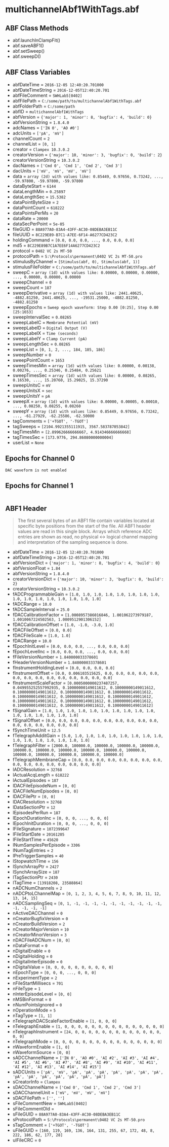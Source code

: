 # multichannelAbf1WithTags.abf

## ABF Class Methods

* abf.launchInClampFit()
* abf.saveABF1()
* abf.setSweep()
* abf.sweepD()

## ABF Class Variables

* abfDateTime = `2016-12-05 12:40:20.701000`
* abfDateTimeString = `2016-12-05T12:40:20.701`
* abfFileComment = `SWHLab5[0402]`
* abfFilePath = `C:/some/path/to/multichannelAbf1WithTags.abf`
* abfFolderPath = `C:/some/path`
* abfID = `multichannelAbf1WithTags`
* abfVersion = `{'major': 1, 'minor': 8, 'bugfix': 4, 'build': 0}`
* abfVersionString = `1.8.4.0`
* adcNames = `['IN 0', 'AO #0']`
* adcUnits = `['pA', 'mV']`
* channelCount = `2`
* channelList = `[0, 1]`
* creator = `Clampex 10.3.0.2`
* creatorVersion = `{'major': 10, 'minor': 3, 'bugfix': 0, 'build': 2}`
* creatorVersionString = `10.3.0.2`
* dacNames = `['Cmd 0', 'Cmd 1', 'Cmd 2', 'Cmd 3']`
* dacUnits = `['mV', 'mV', 'mV', 'mV']`
* data = `array (2d) with values like: 0.85449, 0.97656, 0.73242, ..., -59.97800, -59.97800, -59.97800`
* dataByteStart = `6144`
* dataLengthMin = `0.25897`
* dataLengthSec = `15.5382`
* dataPointByteSize = `2`
* dataPointCount = `618222`
* dataPointsPerMs = `20`
* dataRate = `20000`
* dataSecPerPoint = `5e-05`
* fileGUID = `88A977A0-83A4-43FF-AC30-08DEBA3EB11C`
* fileUUID = `8C229E89-B7C1-A7EE-6F14-A6277CD423C2`
* holdingCommand = `[0.0, 0.0, 0.0, ..., 0.0, 0.0, 0.0]`
* md5 = `8C229E89B7C1A7EE6F14A6277CD423C2`
* protocol = `0402 VC 2s MT-50`
* protocolPath = `S:\Protocols\permanent\0402 VC 2s MT-50.pro`
* stimulusByChannel = `[Stimulus(abf, 0), Stimulus(abf, 1)]`
* stimulusFileFolder = `C:/some/path/to/multichannelAbf1WithTags.abf`
* sweepC = `array (1d) with values like: 0.00000, 0.00000, 0.00000, ..., 0.00000, 0.00000, 0.00000`
* sweepChannel = `0`
* sweepCount = `187`
* sweepDerivative = `array (1d) with values like: 2441.40625, -4882.81250, 2441.40625, ..., -19531.25000, -4882.81250, -4882.81250`
* sweepEpochs = `Sweep epoch waveform: Step 0.00 [0:25], Step 0.00 [25:1653]`
* sweepIntervalSec = `0.08265`
* sweepLabelC = `Membrane Potential (mV)`
* sweepLabelD = `Digital Output (V)`
* sweepLabelX = `Time (seconds)`
* sweepLabelY = `Clamp Current (pA)`
* sweepLengthSec = `0.08265`
* sweepList = `[0, 1, 2, ..., 184, 185, 186]`
* sweepNumber = `0`
* sweepPointCount = `1653`
* sweepTimesMin = `array (1d) with values like: 0.00000, 0.00138, 0.00276, ..., 0.25346, 0.25484, 0.25621`
* sweepTimesSec = `array (1d) with values like: 0.00000, 0.08265, 0.16530, ..., 15.20760, 15.29025, 15.37290`
* sweepUnitsC = `mV`
* sweepUnitsX = `sec`
* sweepUnitsY = `pA`
* sweepX = `array (1d) with values like: 0.00000, 0.00005, 0.00010, ..., 0.08250, 0.08255, 0.08260`
* sweepY = `array (1d) with values like: 0.85449, 0.97656, 0.73242, ..., -61.27929, -62.25586, -62.50000`
* tagComments = `['+TGOT', '-TGOT']`
* tagSweeps = `[2104.9921355111915, 3567.583787053842]`
* tagTimesMin = `[2.899626666666667, 4.914346666666668]`
* tagTimesSec = `[173.9776, 294.86080000000004]`
* userList = `None`

## Epochs for Channel 0


```
DAC waveform is not enabled
```

## Epochs for Channel 1


```

```

## ABF1 Header

> The first several bytes of an ABF1 file contain variables     located at specific byte positions from the start of the file.     All ABF1 header values are read in this single block.     Arrays which reference ADC entries are shown as read, no physical <-> logical     channel mapping and interpretation of the sampling sequence is done. 

* abfDateTime = `2016-12-05 12:40:20.701000`
* abfDateTimeString = `2016-12-05T12:40:20.701`
* abfVersionDict = `{'major': 1, 'minor': 8, 'bugfix': 4, 'build': 0}`
* abfVersionFloat = `1.84`
* abfVersionString = `1.8.4.0`
* creatorVersionDict = `{'major': 10, 'minor': 3, 'bugfix': 0, 'build': 2}`
* creatorVersionString = `10.3.0.2`
* fADCProgrammableGain = `[1.0, 1.0, 1.0, 1.0, 1.0, 1.0, 1.0, 1.0, 1.0, 1.0, 1.0, 1.0, 1.0, 1.0, 1.0, 1.0]`
* fADCRange = `10.0`
* fADCSampleInterval = `25.0`
* fDACCalibrationFactor = `[1.0008957386016846, 1.001062273979187, 1.0010067224502563, 1.0009512901306152]`
* fDACCalibrationOffset = `[1.0, -1.0, -3.0, 1.0]`
* fDACFileOffset = `[0.0, 0.0]`
* fDACFileScale = `[1.0, 1.0]`
* fDACRange = `10.0`
* fEpochInitLevel = `[0.0, 0.0, 0.0, ..., 0.0, 0.0, 0.0]`
* fEpochLevelInc = `[0.0, 0.0, 0.0, ..., 0.0, 0.0, 0.0]`
* fFileVersionNumber = `1.840000033378601`
* fHeaderVersionNumber = `1.840000033378601`
* fInstrumentHoldingLevel = `[0.0, 0.0, 0.0, 0.0]`
* fInstrumentOffset = `[0.0, 0.006103515625, 0.0, 0.0, 0.0, 0.0, 0.0, 0.0, 0.0, 0.0, 0.0, 0.0, 0.0, 0.0, 0.0, 0.0]`
* fInstrumentScaleFactor = `[0.0005000000237487257, 0.049955252557992935, 0.10000000149011612, 0.10000000149011612, 0.10000000149011612, 0.10000000149011612, 0.10000000149011612, 0.10000000149011612, 0.10000000149011612, 0.10000000149011612, 0.10000000149011612, 0.10000000149011612, 0.10000000149011612, 0.10000000149011612, 0.10000000149011612, 0.10000000149011612]`
* fSignalGain = `[1.0, 1.0, 1.0, 1.0, 1.0, 1.0, 1.0, 1.0, 1.0, 1.0, 1.0, 1.0, 1.0, 1.0, 1.0, 1.0]`
* fSignalOffset = `[0.0, 0.0, 0.0, 0.0, 0.0, 0.0, 0.0, 0.0, 0.0, 0.0, 0.0, 0.0, 0.0, 0.0, 0.0, 0.0]`
* fSynchTimeUnit = `12.5`
* fTelegraphAdditGain = `[5.0, 1.0, 1.0, 1.0, 1.0, 1.0, 1.0, 1.0, 1.0, 1.0, 1.0, 1.0, 1.0, 1.0, 1.0, 1.0]`
* fTelegraphFilter = `[2000.0, 100000.0, 100000.0, 100000.0, 100000.0, 100000.0, 100000.0, 100000.0, 100000.0, 100000.0, 100000.0, 100000.0, 100000.0, 100000.0, 100000.0, 100000.0]`
* fTelegraphMembraneCap = `[0.0, 0.0, 0.0, 0.0, 0.0, 0.0, 0.0, 0.0, 0.0, 0.0, 0.0, 0.0, 0.0, 0.0, 0.0, 0.0]`
* lADCResolution = `32768`
* lActualAcqLength = `618222`
* lActualEpisodes = `187`
* lDACFileEpisodeNum = `[0, 0]`
* lDACFileNumEpisodes = `[0, 0]`
* lDACFilePtr = `[0, 0]`
* lDACResolution = `32768`
* lDataSectionPtr = `12`
* lEpisodesPerRun = `187`
* lEpochDurationInc = `[0, 0, 0, ..., 0, 0, 0]`
* lEpochInitDuration = `[0, 0, 0, ..., 0, 0, 0]`
* lFileSignature = `1072399647`
* lFileStartDate = `20161205`
* lFileStartTime = `45620`
* lNumSamplesPerEpisode = `3306`
* lNumTagEntries = `2`
* lPreTriggerSamples = `40`
* lStopwatchTime = `156`
* lSynchArrayPtr = `2427`
* lSynchArraySize = `187`
* lTagSectionPtr = `2430`
* lTagTime = `[13918208, 23588864]`
* nADCNumChannels = `2`
* nADCPtoLChannelMap = `[0, 1, 2, 3, 4, 5, 6, 7, 8, 9, 10, 11, 12, 13, 14, 15]`
* nADCSamplingSeq = `[0, 1, -1, -1, -1, -1, -1, -1, -1, -1, -1, -1, -1, -1, -1, -1]`
* nActiveDACChannel = `0`
* nCreatorBugfixVersion = `0`
* nCreatorBuildVersion = `2`
* nCreatorMajorVersion = `10`
* nCreatorMinorVersion = `3`
* nDACFileADCNum = `[0, 0]`
* nDataFormat = `0`
* nDigitalEnable = `0`
* nDigitalHolding = `0`
* nDigitalInterEpisode = `0`
* nDigitalValue = `[0, 0, 0, 0, 0, 0, 0, 0, 0, 0]`
* nEpochType = `[0, 0, 0, ..., 0, 0, 0]`
* nExperimentType = `2`
* nFileStartMillisecs = `701`
* nFileType = `1`
* nInterEpisodeLevel = `[0, 0]`
* nMSBinFormat = `0`
* nNumPointsIgnored = `0`
* nOperationMode = `5`
* nTagType = `[1, 1]`
* nTelegraphDACScaleFactorEnable = `[1, 0, 0, 0]`
* nTelegraphEnable = `[1, 0, 0, 0, 0, 0, 0, 0, 0, 0, 0, 0, 0, 0, 0, 0]`
* nTelegraphInstrument = `[24, 0, 0, 0, 0, 0, 0, 0, 0, 0, 0, 0, 0, 0, 0, 0]`
* nTelegraphMode = `[0, 0, 0, 0, 0, 0, 0, 0, 0, 0, 0, 0, 0, 0, 0, 0]`
* nWaveformEnable = `[1, 0]`
* nWaveformSource = `[0, 0]`
* sADCChannelName = `['IN 0', 'AO #0', 'AI #2', 'AI #3', 'AI #4', 'AI #5', 'AI #6', 'AI #7', 'AI #8', 'AI #9', 'AI #10', 'AI #11', 'AI #12', 'AI #13', 'AI #14', 'AI #15']`
* sADCUnits = `['pA', 'mV', 'pA', 'pA', 'pA', 'pA', 'pA', 'pA', 'pA', 'pA', 'pA', 'pA', 'pA', 'pA', 'pA', 'pA']`
* sCreatorInfo = `Clampex`
* sDACChannelName = `['Cmd 0', 'Cmd 1', 'Cmd 2', 'Cmd 3']`
* sDACChannelUnit = `['mV', 'mV', 'mV', 'mV']`
* sDACFilePath = `['', '']`
* sFileCommentNew = `SWHLab5[0402]`
* sFileCommentOld = `                                                        `
* sFileGUID = `88A977A0-83A4-43FF-AC30-08DEBA3EB11C`
* sProtocolPath = `S:\Protocols\permanent\0402 VC 2s MT-50.pro`
* sTagComment = `['+TGOT', '-TGOT']`
* uFileGUID = `[160, 119, 169, 136, 164, 131, 255, 67, 172, 48, 8, 222, 186, 62, 177, 28]`
* ulFileCRC = `0`
